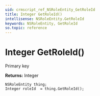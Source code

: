 ```yaml
---
uid: crmscript_ref_NSRoleEntity_GetRoleId
title: Integer GetRoleId()
intellisense: NSRoleEntity.GetRoleId
keywords: NSRoleEntity, GetRoleId
so.topic: reference
---
```


# Integer GetRoleId()

Primary key

**Returns:** Integer

```crmscript
NSRoleEntity thing;
Integer roleId  = thing.GetRoleId();
```

